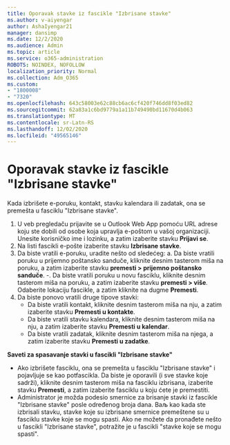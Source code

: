 ```yaml
---
title: Oporavak stavke iz fascikle "Izbrisane stavke"
ms.author: v-aiyengar
author: AshaIyengar21
manager: dansimp
ms.date: 12/2/2020
ms.audience: Admin
ms.topic: article
ms.service: o365-administration
ROBOTS: NOINDEX, NOFOLLOW
localization_priority: Normal
ms.collection: Adm_O365
ms.custom:
- "1800008"
- "7320"
ms.openlocfilehash: 643c58003e62c88cb6ac6cf420f746dd8f03ed82
ms.sourcegitcommit: 62a83a1c6bd9779a1a11b749490bd11670d4b063
ms.translationtype: MT
ms.contentlocale: sr-Latn-RS
ms.lasthandoff: 12/02/2020
ms.locfileid: "49565146"
---
```

# <a name="recover-an-item-from-your-deleted-items-folder"></a>Oporavak stavke iz fascikle "Izbrisane stavke"

Kada izbrišete e-poruku, kontakt, stavku kalendara ili zadatak, ona se premešta u fasciklu "Izbrisane stavke".

1. U veb pregledaču prijavite se u Outlook Web App pomoću URL adrese koju ste dobili od osobe koja upravlja e-poštom u vašoj organizaciji. Unesite korisničko ime i lozinku, a zatim izaberite stavku **Prijavi se**.
1. Na listi fascikli e-pošte izaberite stavku **Izbrisane stavke**.
1. Da biste vratili e-poruku, uradite nešto od sledećeg: a. Da biste vratili poruku u prijemno poštansko sanduče, kliknite desnim tasterom miša na poruku, a zatim izaberite stavku **premesti > prijemno poštansko sanduče**.
    -. Da biste vratili poruku u novu fasciklu, kliknite desnim tasterom miša na poruku, a zatim izaberite stavku **premesti > više**. Odaberite lokaciju fascikle, a zatim kliknite na dugme **Premesti**.
4. Da biste ponovo vratili druge tipove stavki:
    - Da biste vratili kontakt, kliknite desnim tasterom miša na nju, a zatim izaberite stavku **Premesti u kontakte**.
    - Da biste vratili stavku kalendara, kliknite desnim tasterom miša na nju, a zatim izaberite stavku **Premesti u kalendar**.
    - Da biste vratili zadatak, kliknite desnim tasterom miša na njega, a zatim izaberite stavku **Premesti u zadatke**.

**Saveti za spasavanje stavki u fascikli "Izbrisane stavke"**

- Ako izbrišete fasciklu, ona se premešta u fasciklu "Izbrisane stavke" i pojavljuje se kao potfascikla. Da biste je oporavili (i sve stavke koje sadrži), kliknite desnim tasterom miša na fasciklu izbrisana, izaberite stavku **Premesti**, a zatim izaberite fasciklu u koju ćete je premestiti.
- Administrator je možda podesio smernice za brisanje stavki iz fascikle "Izbrisane stavke" posle određenog broja dana. Baљ kao kada ste izbrisali stavku, stavke koje su izbrisane smernice premeštene su u fasciklu stavke koje se mogu spasti. Ako ne možete da pronađete nešto u fascikli "Izbrisane stavke", potražite je u fascikli "stavke koje se mogu spasti".
